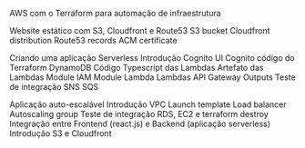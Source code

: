 AWS com o Terraform para automação de infraestrutura

Website estático com S3, Cloudfront e Route53
S3 bucket
Cloudfront distribution
Route53 records
ACM certificate

Criando uma aplicação Serverless
Introdução
Cognito UI
Cognito código do Terraform
DynamoDB
Código Typescript das Lambdas
Artefato das Lambdas
Module IAM
Module Lambda
Lambdas
API Gateway
Outputs
Teste de integração
SNS
SQS

Aplicação auto-escalável
Introdução
VPC
Launch template
Load balancer
Autoscaling group
Teste de integração
RDS, EC2 e terraform destroy
Integração entre Frontend (react.js) e Backend (aplicação serverless)
Introdução
S3 e Cloudfront


